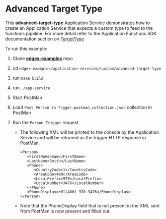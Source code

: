 # Advanced Target Type  

This **advanced-target-type** Application Service demonstrates how to create an Application Service that expects a custom type to feed to the functions pipeline. For more detail refer to the Application Functions SDK documentation section on [TargetType](https://docs.edgexfoundry.org/2.0/microservices/application/AdvancedTopics/#target-type)

To run this example:

1.  Clone **[edgex-examples](https://github.com/edgexfoundry/edgex-examples)** repo

2. cd `edgex-examples/application-services/custom/advanced-target-type`

3. run `make build`

4. run `./app-service`

5. Start PostMan

6. Load `Post Person to Trgger.postman_collection.json` collection in PostMan

7. Run the `Person Trigger` request

   - The following XML will be printed to the console by the Application Service and will be returned as the trigger HTTP response in PostMan.

     ```
     <Person>
        <FirstName>Sam</FirstName>
        <LastName>Smith</LastName>
        <Phone>
           <CountryCode>1</CountryCode>
           <AreaCode>480</AreaCode>
           <LocalPrefix>970</LocalPrefix>
           <LocalNumber>3476</LocalNumber>
        </Phone>
        <PhoneDisplay>+01(480) 970-3476</PhoneDisplay>
     </Person>
     ```

   - Note that the PhoneDisplay field that is not present in the XML sent from PostMan is now present and filled out.


